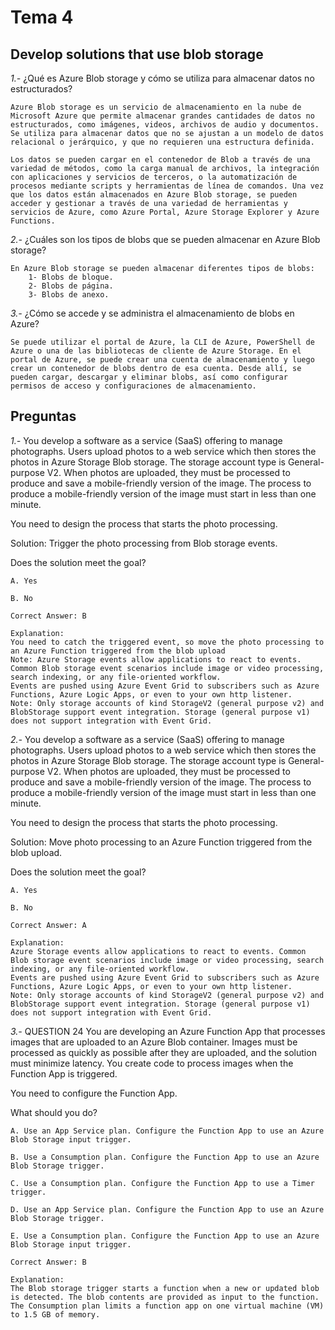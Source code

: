 # Tema 4

## Develop solutions that use blob storage

*1.-* ¿Qué es Azure Blob storage y cómo se utiliza para almacenar datos no estructurados?

    Azure Blob storage es un servicio de almacenamiento en la nube de Microsoft Azure que permite almacenar grandes cantidades de datos no estructurados, como imágenes, videos, archivos de audio y documentos. Se utiliza para almacenar datos que no se ajustan a un modelo de datos relacional o jerárquico, y que no requieren una estructura definida.

    Los datos se pueden cargar en el contenedor de Blob a través de una variedad de métodos, como la carga manual de archivos, la integración con aplicaciones y servicios de terceros, o la automatización de procesos mediante scripts y herramientas de línea de comandos. Una vez que los datos están almacenados en Azure Blob storage, se pueden acceder y gestionar a través de una variedad de herramientas y servicios de Azure, como Azure Portal, Azure Storage Explorer y Azure Functions.

*2.-* ¿Cuáles son los tipos de blobs que se pueden almacenar en Azure Blob storage?

    En Azure Blob storage se pueden almacenar diferentes tipos de blobs:
        1- Blobs de bloque.
        2- Blobs de página.
        3- Blobs de anexo.

*3.-* ¿Cómo se accede y se administra el almacenamiento de blobs en Azure?

    Se puede utilizar el portal de Azure, la CLI de Azure, PowerShell de Azure o una de las bibliotecas de cliente de Azure Storage. En el portal de Azure, se puede crear una cuenta de almacenamiento y luego crear un contenedor de blobs dentro de esa cuenta. Desde allí, se pueden cargar, descargar y eliminar blobs, así como configurar permisos de acceso y configuraciones de almacenamiento.

## Preguntas 

*1.-* You develop a software as a service (SaaS) offering to manage photographs. Users upload photos to a web service which then stores the photos in Azure Storage Blob storage. The storage account type is General- purpose V2.
When photos are uploaded, they must be processed to produce and save a mobile-friendly version of the image. The process to produce a mobile-friendly version of the image must start in less than one minute.

You need to design the process that starts the photo processing.

 Solution: Trigger the photo processing from Blob storage events. 
 
Does the solution meet the goal?

    A. Yes

    B. No

    Correct Answer: B 

    Explanation:
    You need to catch the triggered event, so move the photo processing to an Azure Function triggered from the blob upload
    Note: Azure Storage events allow applications to react to events. Common Blob storage event scenarios include image or video processing, search indexing, or any file-oriented workflow.
    Events are pushed using Azure Event Grid to subscribers such as Azure Functions, Azure Logic Apps, or even to your own http listener.
    Note: Only storage accounts of kind StorageV2 (general purpose v2) and BlobStorage support event integration. Storage (general purpose v1) does not support integration with Event Grid.


*2.-* You develop a software as a service (SaaS) offering to manage photographs. Users upload photos to a web service which then stores the photos in Azure Storage Blob storage. The storage account type is General- purpose V2.
When photos are uploaded, they must be processed to produce and save a mobile-friendly version of the image. The process to produce a mobile-friendly version of the image must start in less than one minute.

You need to design the process that starts the photo processing.

Solution: Move photo processing to an Azure Function triggered from the blob upload.

Does the solution meet the goal?

    A. Yes 

    B. No

    Correct Answer: A

    Explanation:
    Azure Storage events allow applications to react to events. Common Blob storage event scenarios include image or video processing, search indexing, or any file-oriented workflow.
    Events are pushed using Azure Event Grid to subscribers such as Azure Functions, Azure Logic Apps, or even to your own http listener.
    Note: Only storage accounts of kind StorageV2 (general purpose v2) and BlobStorage support event integration. Storage (general purpose v1) does not support integration with Event Grid.

*3.-* QUESTION 24
You are developing an Azure Function App that processes images that are uploaded to an Azure Blob container. Images must be processed as quickly as possible after they are uploaded, and the solution must minimize latency. You create code to process images when the Function App is triggered.

You need to configure the Function App. 

What should you do?

    A. Use an App Service plan. Configure the Function App to use an Azure Blob Storage input trigger.

    B. Use a Consumption plan. Configure the Function App to use an Azure Blob Storage trigger.

    C. Use a Consumption plan. Configure the Function App to use a Timer trigger.

    D. Use an App Service plan. Configure the Function App to use an Azure Blob Storage trigger.

    E. Use a Consumption plan. Configure the Function App to use an Azure Blob Storage input trigger.

    Correct Answer: B

    Explanation:
    The Blob storage trigger starts a function when a new or updated blob is detected. The blob contents are provided as input to the function.
    The Consumption plan limits a function app on one virtual machine (VM) to 1.5 GB of memory.